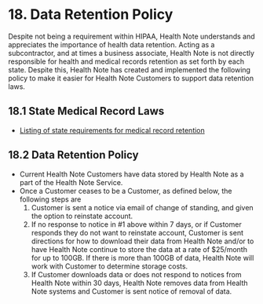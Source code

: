 # 18. Data Retention Policy

Despite not being a requirement within HIPAA, Health Note understands and appreciates the importance of health data retention. Acting as a subcontractor, and at times a business associate, Health Note is not directly responsible for health and medical records retention as set forth by each state. Despite this, Health Note has created and implemented the following policy to make it easier for Health Note Customers to support data retention laws.

## 18.1 State Medical Record Laws

* [Listing of state requirements for medical record retention](http://www.healthit.gov/sites/default/files/appa7-1.pdf)

## 18.2 Data Retention Policy

* Current Health Note Customers have data stored by Health Note as a part of the Health Note Service.
* Once a Customer ceases to be a Customer, as defined below, the following steps are
  1. Customer is sent a notice via email of change of standing, and given the option to reinstate account.
  2. If no response to notice in #1 above within 7 days, or if Customer responds they do not want to reinstate account, Customer is sent directions for how to download their data from Health Note and/or to have Health Note continue to store the data at a rate of $25/month for up to 100GB. If there is more than 100GB of data, Health Note will work with Customer to determine storage costs.
  3. If Customer downloads data or does not respond to notices from Health Note within 30 days, Health Note removes data from Health Note systems and Customer is sent notice of removal of data.
